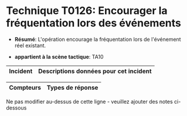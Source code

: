 # Technique T0126: Encourager la fréquentation lors des événements

* **Résumé**: L'opération encourage la fréquentation lors de l'événement réel existant.

* **appartient à la scène tactique**: TA10


|Incident |Descriptions données pour cet incident |
|-------- |-------------------- |



|Compteurs |Types de réponse |
|-------- |-------------- |


Ne pas modifier au-dessus de cette ligne - veuillez ajouter des notes ci-dessous